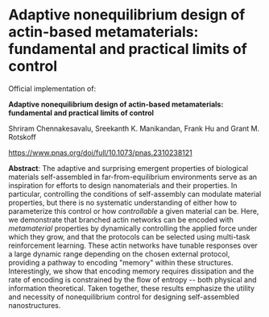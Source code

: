 # Adaptive nonequilibrium design of actin-based metamaterials: fundamental and practical limits of control

Official implementation of:  

**Adaptive nonequilibrium design of actin-based metamaterials: fundamental and practical limits of control**

Shriram Chennakesavalu, Sreekanth K. Manikandan, Frank Hu and Grant M. Rotskoff

<https://www.pnas.org/doi/full/10.1073/pnas.2310238121>

**Abstract**: The adaptive and surprising emergent properties of biological materials self-assembled in far-from-equilibrium environments serve as an inspiration for efforts to design nanomaterials and their properties. In particular, controlling the conditions of self-assembly can modulate material properties, but there is no systematic understanding of either how to parameterize this control or how *controllable* a given material can be. Here, we demonstrate that branched actin networks can be encoded with *metamaterial* properties by dynamically controlling the applied force under which they grow, and that the protocols can be selected using multi-task reinforcement learning. These actin networks have tunable responses over a large dynamic range depending on the chosen external protocol, providing a pathway to encoding "memory" within these structures. Interestingly, we show that encoding memory requires dissipation and the rate of encoding is constrained by the flow of entropy -- both physical and information theoretical. Taken together, these results emphasize the utility and necessity of nonequilibrium control for designing self-assembled nanostructures.
